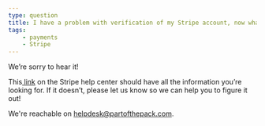 ```yaml
---
type: question
title: I have a problem with verification of my Stripe account, now what?
tags:
    - payments
    - Stripe
---
```


We’re sorry to hear it!

This[ link](https://support.stripe.com/topics/verification) on the Stripe help center should have all the information you’re looking for. If it doesn’t, please let us know so we can help you to figure it out!

We're reachable on helpdesk@partofthepack.com.
